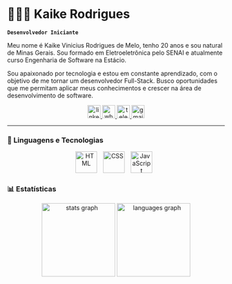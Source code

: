 # 👩🏻‍💻 Kaike Rodrigues

**`Desenvolvedor Iniciante`**

Meu nome é Kaike Vinicius Rodrigues de Melo, tenho 20 anos e sou natural de Minas Gerais. Sou formado em Eletroeletrônica pelo SENAI e atualmente curso Engenharia de Software na Estácio.

Sou apaixonado por tecnologia e estou em constante aprendizado, com o objetivo de me tornar um desenvolvedor Full-Stack. Busco oportunidades que me permitam aplicar meus conhecimentos e crescer na área de desenvolvimento de software.

<div align="center">
  <a href="https://www.linkedin.com/in/kaike-rodrigues-0b8561358/" target="_blank">
    <img src="https://img.shields.io/static/v1?message=LinkedIn&logo=linkedin&label=&color=0077B5&logoColor=white&labelColor=&style=for-the-badge" height="30" alt="linkedin logo"/>
  </a>
  <a href="https://wa.me/55988383004" target="_blank">
    <img src="https://img.shields.io/static/v1?message=Whatsapp&logo=whatsapp&label=&color=25D366&logoColor=white&labelColor=&style=for-the-badge" height="30" alt="whatsapp logo"/>
  </a>
  <a href="https://t.me/kaikevinicius" target="_blank">
    <img src="https://img.shields.io/static/v1?message=Telegram&logo=telegram&label=&color=2CA5E0&logoColor=white&labelColor=&style=for-the-badge" height="30" alt="telegram logo"/>
  </a>
  <a href="mailto:kaikevinicius789@gmail.com" target="_blank">
    <img src="https://img.shields.io/static/v1?message=Gmail&logo=gmail&label=&color=D14836&logoColor=white&labelColor=&style=for-the-badge" height="30" alt="gmail logo"/>
  </a>
</div>

---

### 🤖 Linguagens e Tecnologias


<div align="center">
  <img 
      alt="HTML"
      title="HTML5" 
      width="50px" 
      style="padding-right: 10px;" 
      src="https://cdn.jsdelivr.net/gh/devicons/devicon@latest/icons/html5/html5-original.svg" 
  />
  <img 
      alt="CSS" 
      title="CSS3"
      width="50px" 
      style="padding-right: 10px;" 
      src="https://cdn.jsdelivr.net/gh/devicons/devicon@latest/icons/css3/css3-original.svg" 
  />
  <img 
      alt="JavaScript" 
      title="JavaScript"
      width="50px" 
      style="padding-right: 10px;" 
      src="https://cdn.jsdelivr.net/gh/devicons/devicon@latest/icons/javascript/javascript-original.svg" 
  />

</div>





### 📊 Estatísticas


<div align="center">
  <img src="https://github-readme-stats.vercel.app/api?username=kaikerod&hide_title=false&hide_rank=false&show_icons=true&include_all_commits=true&count_private=true&disable_animations=false&theme=github_dark&locale=en&hide_border=true&order=1" height="170" alt="stats graph"  />
  <img src="https://github-readme-stats.vercel.app/api/top-langs?username=kaikerod&locale=en&hide_title=false&layout=compact&card_width=320&langs_count=5&theme=github_dark&hide_border=true&order=2" height="170" alt="languages graph"  />
</div>
